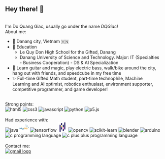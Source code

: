 ## Hey there! 👋
<br>I'm Do Quang Giac, usually go under the name _DQGiac_!
<br>
About me:
- 📍 Danang city, Vietnam 🇻🇳
- 🏫 Education
  - Le Quy Don High School for the Gifted, Danang
  - Danang University of Science and Technology. Major: IT (Specialties - Business Cooperation) - DS & AI Specialization
- 🎲 Learn guitar and magic, play electric bass, walk/bike around the city, hang out with friends, and speedcube in my free time
- ✨ Full-time Gifted Math student, part-time technophile, Machine Learning and AI optimist, robotics enthusiast, environment supporter, competitive programmer, and game developer!
<br>
Strong points:
<br>
<div align="left">
  <img title="HTML" src="https://cdn.jsdelivr.net/gh/devicons/devicon/icons/html5/html5-original.svg" width="30" alt="html5" />
  <img title="CSS" src="https://cdn.jsdelivr.net/gh/devicons/devicon/icons/css3/css3-original.svg" width="30" alt="css3" />
  <img title="JavaScript" src="https://cdn.jsdelivr.net/gh/devicons/devicon/icons/javascript/javascript-original.svg" width="30" alt="javascript" />
  <img title="Python" src="https://cdn.jsdelivr.net/gh/devicons/devicon/icons/python/python-original.svg" width="30" alt="python" />
  <img title="p5.js" src="https://upload.wikimedia.org/wikipedia/commons/thumb/c/c6/P5.js_icon.svg/2048px-P5.js_icon.svg.png" width="30" alt="p5.js" />
</div>
<br>
Had experience with:
<br>
<div align="left">
  <img title="Java" src="https://img.icons8.com/?size=100&id=13679&format=png&color=000000" width="30" alt="java" />
  <img title="MySQL" src="https://raw.githubusercontent.com/devicons/devicon/master/icons/mysql/mysql-original-wordmark.svg" width="30" alt="MySQL" />
  <img title="Tensorflow" src="https://www.vectorlogo.zone/logos/tensorflow/tensorflow-icon.svg" width="30" alt="tensorflow" />
  <img title="Pandas" src="https://raw.githubusercontent.com/devicons/devicon/2ae2a900d2f041da66e950e4d48052658d850630/icons/pandas/pandas-original.svg" width="30" alt="pandas" />
  <img title="OpenCV" src="https://www.vectorlogo.zone/logos/opencv/opencv-icon.svg" width="30" alt="opencv" />
  <img title="Scikit-learn" src="https://upload.wikimedia.org/wikipedia/commons/0/05/Scikit_learn_logo_small.svg" width="30" alt="scikit-learn" />
  <img title="Blender" src="https://cdn.jsdelivr.net/gh/devicons/devicon/icons/blender/blender-original.svg" width="30" alt="blender" />
  <img title="Arduino" src="https://cdn.jsdelivr.net/gh/devicons/devicon/icons/arduino/arduino-original.svg" width="30" alt="arduino" />
  <img title="C" src="https://commons.wikimedia.org/wiki/File:C_Programming_Language.svg" width="30" alt="c programming language" />
  <img title="C++" src="https://upload.wikimedia.org/wikipedia/commons/1/18/ISO_C%2B%2B_Logo.svg" width="30" alt="c plus plus programming language" />
  
  <!-- <img title="Scrapy" src="https://scrapeops.io/img/sdk-icons/scrapy-logo.png" width="30" alt="scrapy" /> -->
  <!-- <img src="https://upload.wikimedia.org/wikipedia/commons/1/19/Celery_logo.png" width="30" alt="celery" /> -->
  <!-- <a style="background: rgba(255,0,0);"><img src="https://upload.wikimedia.org/wikipedia/commons/3/3c/Flask_logo.svg" width="30" alt="flask" /></a> -->
  <!-- <img src="https://play-lh.googleusercontent.com/ekpyJiZppMBBxCR5hva9Zz1pr3MYlFP-vWTYR3eIU7HOMAmg3jCJengHJ1GFgFMyyYc=w480-h960" width="30" alt="flask" /> -->
</div>
<br>
Contact me:
<br>
<a href="mailto:doquanggiac@gmail.com"><img src="https://img.shields.io/static/v1?message=Gmail&logo=gmail&label=&color=D14836&logoColor=white&labelColor=&style=for-the-badge" height="30" alt="gmail logo" /></a>
